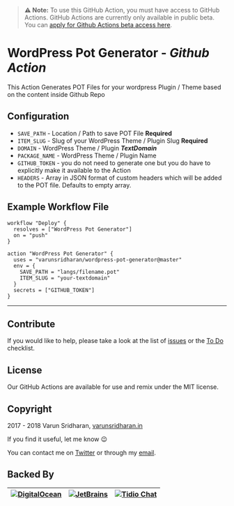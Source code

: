 > **⚠️ Note:** To use this GitHub Action, you must have access to GitHub Actions. GitHub Actions are currently only available in public beta. You can [apply for Github Actions beta access here](https://github.com/features/actions).


# WordPress Pot Generator - ***Github Action***
This Action Generates POT Files for your wordpress Plugin / Theme based on the content inside Github Repo

## Configuration
* `SAVE_PATH` - Location / Path to save POT File **Required**
* `ITEM_SLUG` - Slug of your WordPress Theme / Plugin Slug  **Required**
* `DOMAIN` - WordPress Theme / Plugin ***TextDomain***
* `PACKAGE_NAME` - WordPress Theme / Plugin Name
* `GITHUB_TOKEN` - you do not need to generate one but you do have to explicitly make it available to the Action
* `HEADERS`  - Array in JSON format of custom headers which will be added to the POT file. Defaults to empty array.

## Example Workflow File
```
workflow "Deploy" {
  resolves = ["WordPress Pot Generator"]
  on = "push"
}

action "WordPress Pot Generator" {
  uses = "varunsridharan/wordpress-pot-generator@master"
  env = {
    SAVE_PATH = "langs/filename.pot"
    ITEM_SLUG = "your-textdomain"
  }
  secrets = ["GITHUB_TOKEN"]
}
```

---
## Contribute
If you would like to help, please take a look at the list of
[issues][issues] or the [To Do](#-todo) checklist.

## License
Our GitHub Actions are available for use and remix under the MIT license.

## Copyright
2017 - 2018 Varun Sridharan, [varunsridharan.in][website]

If you find it useful, let me know :wink:

You can contact me on [Twitter][twitter] or through my [email][email].

## Backed By
| [![DigitalOcean][do-image]][do-ref] | [![JetBrains][jb-image]][jb-ref] |  [![Tidio Chat][tidio-image]][tidio-ref] |
| --- | --- | --- |

[twitter]: https://twitter.com/varunsridharan2
[email]: mailto:varunsridharan23@gmail.com
[website]: https://varunsridharan.in
[issues]: issues/

[do-image]: https://vsp.ams3.cdn.digitaloceanspaces.com/cdn/DO_Logo_Horizontal_Blue-small.png
[jb-image]: https://vsp.ams3.cdn.digitaloceanspaces.com/cdn/phpstorm-small.png?v3
[tidio-image]: https://vsp.ams3.cdn.digitaloceanspaces.com/cdn/tidiochat-small.png
[do-ref]: https://s.svarun.in/Ef
[jb-ref]: https://www.jetbrains.com
[tidio-ref]: https://tidiochat.com

